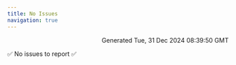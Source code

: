 ```yaml
---
title: No Issues
navigation: true
---
```


<p style="text-align:right;color:#cccs">
Generated Tue, 31 Dec 2024 08:39:50 GMT
</p>
<p>✅ No issues to report ✅</p>



